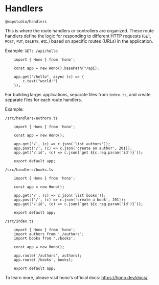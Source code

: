 # Handlers

`@mapstudio/handlers`

This is where the route handlers or controllers are organized. These route handlers define the logic for responding to different HTTP requests (`GET`, `POST`, `PUT`, `DELETE`, etc.) based on specific routes (URLs) in the application.

Example: `GET: /api/hello`

```
    import { Hono } from 'hono';

    const app = new Hono().basePath("/api);

    app.get("/hello", async (c) => {
        c.text("world!")
    });
```

For building larger applications, separate files from `index.ts`, and create separate files for each route handlers.

Example:

`/src/handlers/authors.ts`

```
    import { Hono } from 'hono';

    const app = new Hono();

    app.get('/', (c) => c.json('list authors'));
    app.post('/', (c) => c.json('create an author', 201));
    app.get('/:id', (c) => c.json(`get ${c.req.param('id')}`));

    export default app;
```

`/src/handlers/books.ts`

```
    import { Hono } from 'hono';

    const app = new Hono();

    app.get('/', (c) => c.json('list books'));
    app.post('/', (c) => c.json('create a book', 201));
    app.get('/:id', (c) => c.json(`get ${c.req.param('id')}`));

    export default app;
```

`/src/index.ts`

```
    import { Hono } from 'hono';
    import authors from './authors';
    import books from './books';

    const app = new Hono();

    app.route('/authors', authors);
    app.route('/books', books);

    export default app;
```

To learn more, please visit hono's official docs:
https://hono.dev/docs/
